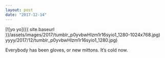 ```yaml
---
layout: post
date: "2017-12-14"
---
```


[![yo yo]({{ site.baseurl }}/assets/images/2017/tumblr_p0yvbwHlzm1r16syio1_1280-1024x768.jpg) yyyy/2017/12/tumblr_p0yvbwHlzm1r16syio1_1280.jpg)

Everybody has been gloves, or new mittons. It’s cold now.
